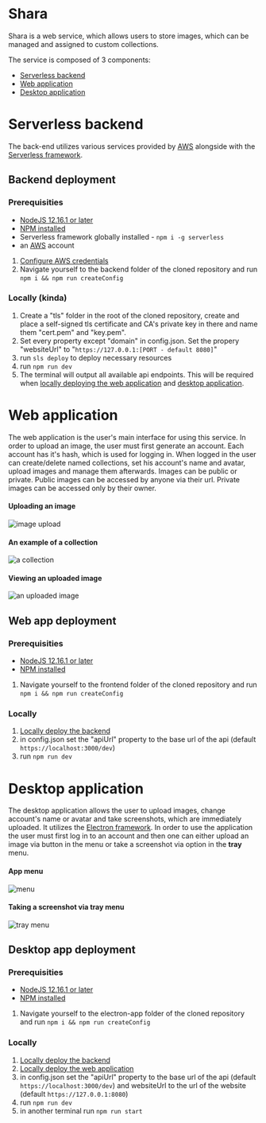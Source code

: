 # **Shara**

Shara is a web service, which allows users to store images, which can be managed and assigned to custom collections.

The service is composed of 3 components:
* [Serverless backend](#Serverless-backend)
* [Web application](#Web-application)
* [Desktop application](#Desktop-application)

# **Serverless backend**

The back-end utilizes various services provided by [AWS](https://aws.amazon.com/) alongside with the [Serverless framework](https://serverless.com/).

## **Backend deployment**

### **Prerequisities**
* [NodeJS 12.16.1 or later](https://nodejs.org/en/)
* [NPM installed](https://www.npmjs.com/)
* Serverless framework globally installed - ``npm i -g serverless``
* an [AWS](https://aws.amazon.com/) account

1. [Configure AWS credentials](https://serverless.com/framework/docs/providers/aws/cli-reference/config-credentials/)
2. Navigate yourself to the backend folder of the cloned repository and run `npm i && npm run createConfig`

### **Locally** (kinda)
1. Create a "tls" folder in the root of the cloned repository, create and place a self-signed tls certificate and CA's private key in there and name them "cert.pem" and "key.pem".
2. Set every property except "domain" in config.json. Set the propery "websiteUrl" to "```https://127.0.0.1:[PORT - default 8080]```"
3. run `sls deploy` to deploy necessary resources
4. run `npm run dev`
5. The terminal will output all available api endpoints. This will be required when [locally deploying the web application](##Web-app-deployment) and [desktop application](##Desktop-app-deployment).

# **Web application**

The web application is the user's main interface for using this service. In order to upload an image, the user must first generate an account. Each account has it's hash, which is used for logging in. When logged in the user can create/delete named collections, set his account's name and avatar, upload images and manage them afterwards. Images can be public or private. Public images can be accessed by anyone via their url. Private images can be accessed only by their owner.

#### Uploading an image
![image upload](readme-images/image-upload.png)

#### An example of a collection
![a collection](readme-images/library.png)

#### Viewing an uploaded image
![an uploaded image](readme-images/uploaded-image.png)

## **Web app deployment**

### **Prerequisities**
* [NodeJS 12.16.1 or later](https://nodejs.org/en/)
* [NPM installed](https://www.npmjs.com/)

1. Navigate yourself to the frontend folder of the cloned repository and run `npm i && npm run createConfig`

### **Locally**

1. [Locally deploy the backend](#backend-deployment)
2. in config.json set the "apiUrl" property to the base url of the api (default `https://localhost:3000/dev`)
3. run `npm run dev`

# **Desktop application**

The desktop application allows the user to upload images, change account's name or avatar and take screenshots, which are immediately uploaded. It utilizes the [Electron framework](https://www.electronjs.org/). In order to use the application the user must first log in to an account and then one can either upload an image via button in the menu or take a screenshot via option in the **tray** menu.

#### App menu
![menu](readme-images/desktop-menu.png)

#### Taking a screenshot via tray menu
![tray menu](readme-images/tray-menu.png)

## **Desktop app deployment**

### **Prerequisities**
* [NodeJS 12.16.1 or later](https://nodejs.org/en/)
* [NPM installed](https://www.npmjs.com/)

1. Navigate yourself to the electron-app folder of the cloned repository and run `npm i && npm run createConfig`

### **Locally**

1. [Locally deploy the backend](#backend-deployment)
2. [Locally deploy the web application](#Web-app-deployment)
3. in config.json set the "apiUrl" property to the base url of the api (default `https://localhost:3000/dev`) and websiteUrl to the url of the website (default `https://127.0.0.1:8080`)
4. run `npm run dev`
5. in another terminal run `npm run start`